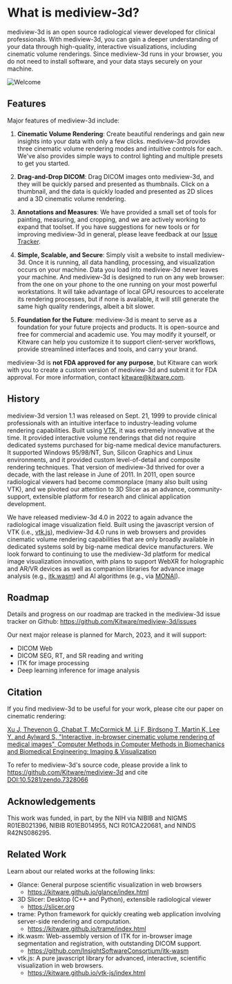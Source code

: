 # What is mediview-3d?

mediview-3d is an open source radiological viewer developed for clinical professionals. With mediview-3d, you can gain a deeper understanding of your data through high-quality, interactive visualizations, including cinematic volume renderings. Since mediview-3d runs in your browser, you do not need to install software, and your data stays securely on your machine.

![Welcome](./assets/mediview-3d-Overview.jpg)

## Features

Major features of mediview-3d include:

1. **Cinematic Volume Rendering**: Create beautiful renderings and gain new insights into your data with only a few clicks.  mediview-3d provides three cinematic volume rendering modes and intuitive controls for each.  We've also provides simple ways to control lighting and multiple presets to get you started.

2. **Drag-and-Drop DICOM**: Drag DICOM images onto mediview-3d, and they will be quickly parsed and presented as thumbnails.  Click on a thumbnail, and the data is quickly loaded and presented as 2D slices and a 3D cinematic volume rendering.

3. **Annotations and Measures**: We have provided a small set of tools for painting, measuring, and cropping, and we are actively working to expand that toolset.  If you have suggestions for new tools or for improving mediview-3d in general, please leave feedback at our [Issue Tracker](https://github.com/Kitware/mediview-3d/issues).

4. **Simple, Scalable, and Secure**: Simply visit a website to install mediview-3d.  Once it is running, all data handling, processing, and visualization occurs on your machine.  Data you load into mediview-3d never leaves your machine.  And mediview-3d is designed to run on any web browser: from the one on your phone to the one running on your most powerful workstations.  It will take advantage of local GPU resources to accelerate its rendering processes, but if none is available, it will still generate the same high quality renderings, albeit a bit slower.

5. **Foundation for the Future**: mediview-3d is meant to serve as a foundation for your future projects and products.  It is open-source and free for commercial and academic use.  You may modify it yourself, or Kitware can help you customize it to support client-server workflows, provide streamlined interfaces and tools, and carry your brand.

mediview-3d is **not FDA approved for any purpose**, but Kitware can work with you to create a custom version of mediview-3d and submit it for FDA approval.  For more information, contact [kitware@kitware.com](mailto:kitware@kitware.com).

## History

mediview-3d version 1.1 was released on Sept. 21, 1999 to provide clinical professionals with an intuitive interface to industry-leading volume rendering capabilities. Built using [VTK](https://vtk.org), it was extremely innovative at the time. It provided interactive volume renderings that did not require dedicated systems purchased for big-name medical device manufacturers. It supported Windows 95/98/NT, Sun, Silicon Graphics and Linux environments, and it provided custom level-of-detail and composite rendering techniques. That version of mediview-3d thrived for over a decade, with the last release in June of 2011. In 2011, open source radiological viewers had become commonplace (many also built using VTK), and we pivoted our attention to 3D Slicer as an advance, community-support, extensible platform for research and clinical application development.

We have released mediview-3d 4.0 in 2022 to again advance the radiological image visualization field.  Built using the javascript version of VTK (i.e., [vtk.js](https://kitware.github.io/vtk-js/index.html)), mediview-3d 4.0 runs in web browsers and provides cinematic volume rendering capabilities that are only broadly available in dedicated systems sold by big-name medical device manufacturers.  We look forward to continuing to use the mediview-3d platform for medical image visualization innovation, with plans to support WebXR for holographic and AR/VR devices as well as companion libraries for advance image analysis (e.g., [itk.wasm](https://github.com/InsightSoftwareConsortium/itk-wasm)) and AI algorithms (e.g., via [MONAI](https://monai.io)).

## Roadmap

Details and progress on our roadmap are tracked in the mediview-3d issue tracker on Github: https://github.com/Kitware/mediview-3d/issues

Our next major release is planned for March, 2023, and it will support:
* DICOM Web 
* DICOM SEG, RT, and SR reading and writing 
* ITK for image processing
* Deep learning inference for image analysis

## Citation

If you find mediview-3d to be useful for your work, please cite our paper on cinematic rendering:

[Xu J, Thevenon G, Chabat T, McCormick M, Li F, Birdsong T, Martin K, Lee Y, and Aylward S, "Interactive, in-browser cinematic volume rendering of medical images", Computer Methods in Computer Methods in Biomechanics and Biomedical Engineering: Imaging & Visualization](https://www.tandfonline.com/doi/full/10.1080/21681163.2022.2145239)

To refer to mediview-3d's source code, please provide a link to https://github.com/Kitware/mediview-3d and cite [DOI:10.5281/zendo.7328066](https://zenodo.org/badge/latestdoi/248073292)

## Acknowledgements

This work was funded, in part, by the NIH via NIBIB and NIGMS R01EB021396, NIBIB R01EB014955, NCI R01CA220681, and NINDS R42NS086295.

## Related Work

Learn about our related works at the following links:
* Glance: General purpose scientific visualization in web browsers
    * https://kitware.github.io/glance/index.html
* 3D Slicer: Desktop (C++ and Python), extensible radiological viewer
    * https://slicer.org
* trame: Python framework for quickly creating web application involving server-side rendering and computation.
    * https://kitware.github.io/trame/index.html
* itk.wasm: Web-assembly version of ITK for in-browser image segmentation and registration, with outstanding DICOM support.
    * https://github.com/InsightSoftwareConsortium/itk-wasm
* vtk.js: A pure javascript library for advanced, interactive, scientific visualization in web browsers.
    * https://kitware.github.io/vtk-js/index.html
